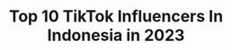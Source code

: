 ---
title: Top 10 TikTok Influencers In Indonesia in 2023
description: >-
  Find top TikTok influencers in Indonesia in 2023. Most popular hashtags: #fyp #duet #lazada1111 #foryoupage.
platform: TikTok
hits: 1753
text_top: Analyze the top-rated TikTok profiles on inBeat.
text_bottom: Our platform holds 1753 TikTok influencers like this in Indonesia for you to collaborate.
profiles:
  - username: "hendrysaputra82"
    fullname: >-
      Hendry Saputra
    bio: >-
      Semoga bisa menghibur anda semua sobat daringku
    location: "Indonesia"
    followers: 13600
    engagement: 2080
    commentsToLikes: 0.119082
    id: ckai6q5qqx63i0i7894h7f9co
    verified: false
    hashtags: "#duet"
  - username: "wiwikhandayani21"
    fullname: >-
      @WAKIL OWNER.KTRI.WIWIK21
    bio: >-
      Cikarang Bekasi 👉Bagi yg minat gabung group dm ya🙏🙏🙏🤗🤗🤗😘😘
    location: "Indonesia"
    followers: 3542
    engagement: 7187
    commentsToLikes: 0.304021
    id: ckcelq5advoku0j237n9box54
    verified: false
    hashtags: "#ktrifamily2020, #bersuamidanberanaksatu, #tiktokcikarang2020, #fyp"
  - username: "asgar10782"
    fullname: >-
      CSTI 1 💋PESEK💋ASGAR💋
    bio: >-
      watt kwan" qu smuah yg blum terbalas like nya pasti d blz tnggu giliran ok😉😘
    location: "Indonesia"
    followers: 8470
    engagement: 6901
    commentsToLikes: 0.167999
    id: ckb90tmqtgqek0j239d6qtz86
    verified: false
    hashtags: "#sumpahakanberubah, #lazada1111, #tiktokgarsel, #lailanuraini10782"
  - username: "tatasundanis"
    fullname: >-
      tata sundhanis
    bio: >-
      Menjalin silaturahmi. Like aq bls like. Comen aq bls comen🤝🤝🙏🏻🙏🏻
    location: "Indonesia"
    followers: 3628
    engagement: 6834
    commentsToLikes: 0.259889
    id: ckd6xcwaau3530j23w4h9rbkb
    verified: false
    hashtags: "#duet, #titokindonesia, #lazada1111, #foryoupage"
  - username: "bunga_syabrina12"
    fullname: >-
      🤝STMS LEADER🌹Bunga_syabrina
    bio: >-
      
    location: "Indonesia"
    followers: 3629
    engagement: 6315
    commentsToLikes: 0.161886
    id: ckb90tpk4gqyr0j230dpz77l2
    verified: false
    hashtags: "#wanita"
  - username: "lailatulhikmah74"
    fullname: >-
      LSB_Miss LaLa🐊JATIM
    bio: >-
      Dunia Halluu Sekedar hiburan Be Yourself👌
    location: "Indonesia"
    followers: 5362
    engagement: 6265
    commentsToLikes: 0.362905
    id: ckbb546qlvchu0j239fqj68jd
    verified: false
    hashtags: "#foryoupage, #tiktokjatim2020, #fyp, #lsi"
  - username: "aquarius_0189"
    fullname: >-
      Vee♒👑
    bio: >-
      No DM☺️🙏🏻 No baper✌️ hiburan semata
    location: "Indonesia"
    followers: 5380
    engagement: 6013
    commentsToLikes: 0.130510
    id: ckcptpsysojrk0j23urxduofz
    verified: false
    hashtags: "#bacapikiran, #foryoupage, #fyp, #xyzbca"
  - username: "bagas_oktaviano11"
    fullname: >-
      ⚔️DRTI OWN⚔️DUDA_SOLO84🐊Plat
    bio: >-
      ⚔️TEAM RDS⚔️ ⚔️OWNER DRTI⚔️
    location: "Indonesia"
    followers: 5542
    engagement: 5882
    commentsToLikes: 0.250662
    id: ck9exynujtgwg0j78ai0ramnh
    verified: false
    hashtags: "#rds, #bagas84, #magiccoolingmagicnowid, #fyp"
  - username: "alfianz91"
    fullname: >-
      BFTG_GFTC_P.A.T.C_OffiCial💀
    bio: >-
      ahli gigi behel dan juga diamond asli Bondowoso
    location: "Indonesia"
    followers: 3973
    engagement: 5785
    commentsToLikes: 0.321556
    id: ckbb0m4chqzzb0j232i5opyeh
    verified: false
    hashtags: "#bollywood, #gftc, #fyp, #duet"
  - username: "trichoser87"
    fullname: >-
      PEMBINA K.T.R.I
    bio: >-
      Pandeglang Banten. Cari talislatuhmai Mejalin persaudaraan🤝🤝🤝🙏
    location: "Indonesia"
    followers: 4130
    engagement: 5745
    commentsToLikes: 0.225916
    id: ckcej6wsyrtoe0j23y9m320ip
    verified: false
    hashtags: "#tiktokanindonesia2020, #fyp, #sehebohgoyangokky, #fouryou"
cities:
  - name: Jakarta
    link: /tiktok/indonesia/jakarta
  - name: Bali
    link: /tiktok/indonesia/bali
---